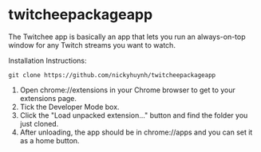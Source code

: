 # twitcheepackageapp

The Twitchee app is basically an app that lets you run an always-on-top window for any Twitch streams you want to watch.

Installation Instructions:

```
git clone https://github.com/nickyhuynh/twitcheepackageapp
```

1. Open chrome://extensions in your Chrome browser to get to your extensions page.
2. Tick the Developer Mode box.
3. Click the "Load unpacked extension..." button and find the folder you just cloned.
4. After unloading, the app should be in chrome://apps and you can set it as a home button.
